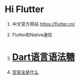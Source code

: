 # Hi Flutter

1. 中文官方网站 https://flutter.cn/

2. Flutter和Native通信

3. # [Dart语言语法糖](./Dart.md)

4. [空安全是什么](./null_safe.md)